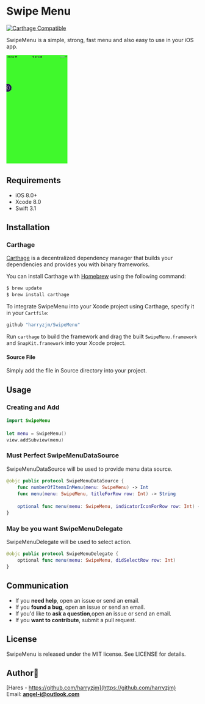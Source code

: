 Swipe Menu
===============

[![Carthage Compatible](https://img.shields.io/badge/Carthage-compatible-4BC51D.svg?style=flat)](https://github.com/Carthage/Carthage)

SwipeMenu is a simple, strong, fast menu and also easy to use in your iOS app.  

![show](./Logo/SwipeMenu.gif)  

## Requirements

- iOS 8.0+
- Xcode 8.0
- Swift 3.1

## Installation

### Carthage

[Carthage](https://github.com/Carthage/Carthage) is a decentralized dependency manager that builds your dependencies and provides you with binary frameworks.

You can install Carthage with [Homebrew](http://brew.sh/) using the following command:

```bash
$ brew update
$ brew install carthage
```

To integrate SwipeMenu into your Xcode project using Carthage, specify it in your `Cartfile`:

```swift
github "harryzjm/SwipeMenu"
```

Run `carthage` to build the framework and drag the built `SwipeMenu.framework` and `SnapKit.framework` into your Xcode project.

#### Source File

Simply add the file in Source directory into your project.

## Usage

### Creating and Add

```swift
import SwipeMenu

let menu = SwipeMenu()
view.addSubview(menu)


```

### Must Perfect SwipeMenuDataSource  
SwipeMenuDataSource will be used to provide menu data source.  

```swift
@objc public protocol SwipeMenuDataSource {
    func numberOfItemsInMenu(menu: SwipeMenu) -> Int
    func menu(menu: SwipeMenu, titleForRow row: Int) -> String
    
    optional func menu(menu: SwipeMenu, indicatorIconForRow row: Int) -> UIImage
}
```

### May be you want SwipeMenuDelegate  
SwipeMenuDelegate will be used to select action.  

```swift
@objc public protocol SwipeMenuDelegate {
    optional func menu(menu: SwipeMenu, didSelectRow row: Int)
}
```

## Communication

- If you **need help**, open an issue or send an email.
- If you **found a bug**, open an issue or send an email.
- If you'd like to **ask a question**,open an issue or send an email.
- If you **want to contribute**, submit a pull request.

## License

SwipeMenu is released under the MIT license. See LICENSE for details.

##  Author😬  

[Hares - https://github.com/harryzjm](https://github.com/harryzjm)  
Email: **angel-i@outlook.com**
